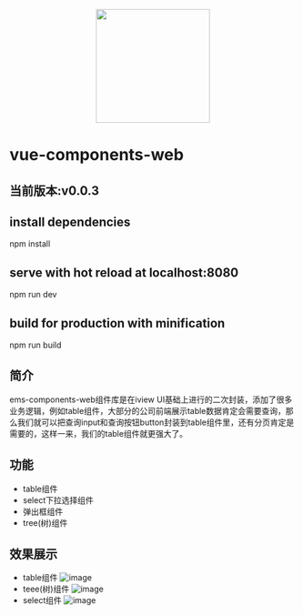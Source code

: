 <p align="center">
    <a href="http://www.cnblogs.com/husfBK/">
        <img width="200" src="https://cn.vuejs.org/images/logo.png">
    </a>
</p>

# vue-components-web

## 当前版本:v0.0.3
## install dependencies
npm install

## serve with hot reload at localhost:8080
npm run dev

## build for production with minification
npm run build

## 简介
ems-components-web组件库是在iview UI基础上进行的二次封装，添加了很多业务逻辑，例如table组件，大部分的公司前端展示table数据肯定会需要查询，那么我们就可以把查询input和查询按钮button封装到table组件里，还有分页肯定是需要的，这样一来，我们的table组件就更强大了。
## 功能
- table组件
- select下拉选择组件
- 弹出框组件
- tree(树)组件
## 效果展示
- table组件
![image](https://github.com/husanfeng/vue-components-web/blob/master/static/table.png?raw=true)
- teee(树)组件
![image](https://github.com/husanfeng/vue-components-web/blob/master/static/tree.png?raw=true)
- select组件
![image](https://github.com/husanfeng/vue-components-web/blob/master/static/select.png?raw=true)
